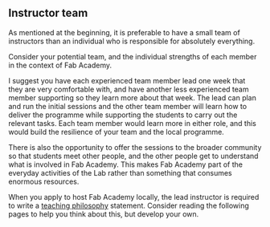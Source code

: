 ## Instructor team

As mentioned at the beginning, it is preferable to have a small team of instructors than an individual who is responsible for absolutely everything.

Consider your potential team, and the individual strengths of each member in the context of Fab Academy.

I suggest you have each experienced team member lead one week that they are very comfortable with, and have another less experienced team member supporting so they learn more about that week. The lead can plan and run the initial sessions and the other team member will learn how to deliver the programme while supporting the students to carry out the relevant tasks. Each team member would learn more in either role, and this would build the resilience of your team and the local programme.

There is also the opportunity to offer the sessions to the broader community so that students meet other people, and the other people get to understand what is involved in Fab Academy. This makes Fab Academy part of the everyday activities of the Lab rather than something that consumes enormous resources. 

When you apply to host Fab Academy locally, the lead instructor is required to write a [teaching philosophy](teaching_ethos.md) statement. Consider reading the following pages to help you think about this, but develop your own. 



